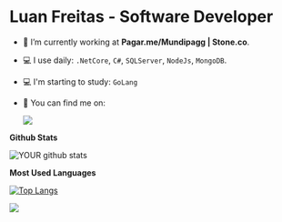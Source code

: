 # **Luan Freitas - Software Developer**

- 🏦 I’m currently working at **Pagar.me/Mundipagg | Stone.co**.
- 💻 I use daily: `.NetCore`, `C#`, `SQLServer`, `NodeJs`, `MongoDB`.
- 💻 I'm starting to study: `GoLang`
- 🔎 You can find me on:

  [<img src="https://img.shields.io/badge/linkedin-%230077B5.svg?&style=for-the-badge&logo=linkedin&logoColor=white" />](https://www.linkedin.com/in/luan-freitas-a04063113/)
 
**Github Stats**

![YOUR github stats](https://github-readme-stats.vercel.app/api?username=LuanFreitasRibeiro&show_icons=true&theme=radical)

**Most Used Languages**

[![Top Langs](https://github-readme-stats.vercel.app/api/top-langs/?username=LuanFreitasRibeiro&layout=compact&theme=radical)](https://github.com/LuanFreitasRibeiro/github-readme-stats)

![](https://komarev.com/ghpvc/?username=LuanFreitasRibeiro&label=VISITORS)
